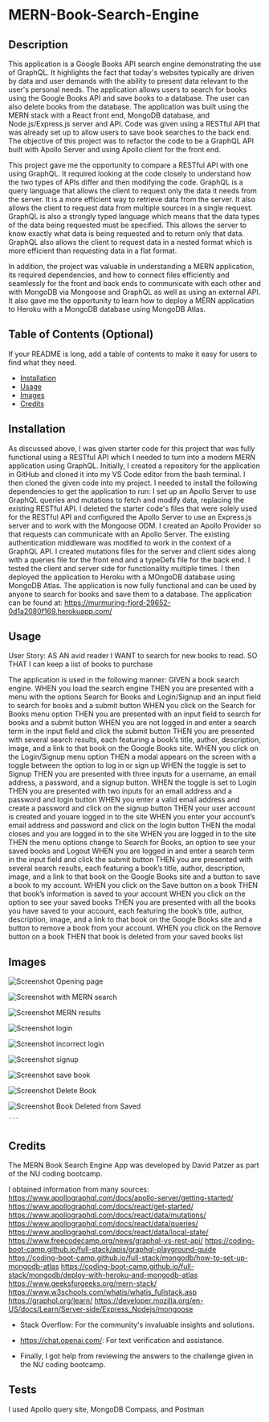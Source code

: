 # MERN-Book-Search-Engine

## Description
This application is a Google Books API search engine demonstrating the use of GraphQL. It highlights the fact that today's websites typically are driven by data and user demands with the ability to present data relevant to the user's personal needs. The application allows users to search for books using the Google Books API and save books to a database.  The user can also delete books from the database. The application was built using the MERN stack with a React front end, MongoDB database, and Node.js/Express.js server and API. Code was given using a RESTful API that was already set up to allow users to save book searches to the back end. The objective of this project was to refactor the code to be a GraphQL API built with Apollo Server and using Apollo client for the front end.

This project gave me the opportunity to compare a RESTful API with one using GraphQL. It required looking at the code closely to understand how the two types of APIs differ and then modifying the code.  GraphQL is a query language that allows the client to request only the data it needs from the server.  It is a more efficient way to retrieve data from the server.  It also allows the client to request data from multiple sources in a single request.  GraphQL is also a strongly typed language which means that the data types of the data being requested must be specified.  This allows the server to know exactly what data is being requested and to return only that data.  GraphQL also allows the client to request data in a nested format which is more efficient than requesting data in a flat format. 

In addition, the project was valuable in understanding a MERN application, its required dependencies, and how to connect files efficiently and seamlessly for the front and back ends to communicate with each other and with MongoDB via Mongoose and GraphQL as well as using an external API. It also gave me the opportunity to learn how to deploy a MERN application to Heroku with a MongoDB database using MongoDB Atlas. 

## Table of Contents (Optional)

If your README is long, add a table of contents to make it easy for users to find what they need.

- [Installation](#installation)
- [Usage](#usage)
- [Images](#images)
- [Credits](#credits)


## Installation

As discussed above, I was given starter code for this project that was fully functional using a RESTful API which I needed to turn into a modern MERN application using GraphQL.  Initially, I created a repository for the application in GitHub and cloned it into my VS Code editor from the bash terminal. I then cloned the given code into my project. I needed to install the following dependencies to get the application to run: I set up an Apollo Server to use GraphQL queries and mutations to fetch and modify data, replacing the existing RESTful API. I deleted the starter code's files that were solely used for the RESTful API and configured the Apollo Server to use an Express.js server and to work with the Mongoose ODM. I created an Apollo Provider so that requests can communicate with an Apollo Server. The existing authentication middleware was modified to work in the context of a GraphQL API. I created mutations files for the server and client sides along with a queries file for the front end and a typeDefs file for the back end. I tested the client and server side for functionality multiple times. I then deployed the application to Heroku with a MOngoDB database using MongoDB Atlas.  The application is now fully functional and can be used by anyone to search for books and save them to a database.  The application can be found at:  https://murmuring-fjord-29652-0d1a2080f169.herokuapp.com/


## Usage

User Story: AS AN avid reader
I WANT to search for new books to read.
SO THAT I can keep a list of books to purchase

The application is used in the following manner:
GIVEN a book search engine.
WHEN you load the search engine
THEN you are presented with a menu with the options Search for Books and Login/Signup and an input field to search for books and a submit button
WHEN you click on the Search for Books menu option
THEN you are presented with an input field to search for books and a submit button
WHEN you are not logged in and enter a search term in the input field and click the submit button
THEN you are presented with several search results, each featuring a book’s title, author, description, image, and a link to that book on the Google Books site.
WHEN you click on the Login/Signup menu option
THEN a modal appears on the screen with a toggle between the option to log in or sign up
WHEN the toggle is set to Signup
THEN you are presented with three inputs for a username, an email address, a password, and a signup button.
WHEN the toggle is set to Login
THEN you are presented with two inputs for an email address and a password and login button
WHEN you enter a valid email address and create a password and click on the signup button
THEN your user account is created and youare logged in to the site
WHEN you enter your account’s email address and password and click on the login button
THEN the modal closes and you are logged in to the site
WHEN you are logged in to the site
THEN the menu options change to Search for Books, an option to see your saved books and Logout
WHEN you are logged in and enter a search term in the input field and click the submit button
THEN you are presented with several search results, each featuring a book’s title, author, description, image, and a link to that book on the Google Books site and a button to save a book to my account.
WHEN you click on the Save button on a book
THEN that book’s information is saved to your account
WHEN you click on the option to see your saved books
THEN you are presented with all the books you have saved to your account, each featuring the book’s title, author, description, image, and a link to that book on the Google Books site and a button to remove a book from your account.
WHEN you click on the Remove button on a book
THEN that book is deleted from your saved books list

## Images 

![Screenshot Opening page ](./images/Screenshot%20(197).png)

![Screenshot with MERN search](./images/Screenshot%20(198).png)

![Screenshot MERN results](./images/Screenshot%20(199).png)

![Screenshot login ](./images/Screenshot%20(200).png)

![Screenshot incorrect login](./images/Screenshot%20(202).png)

![Screenshot signup ](./images/Screenshot%20(203).png)

![Screenshot save book ](./images/Screenshot%20(206).png)

![Screenshot Delete Book ](./images/Screenshot%20(212).png)

![Screenshot Book Deleted from Saved ](./images/Screenshot%20(213).png)

    ```

## Credits

The MERN Book Search Engine App was developed by David Patzer as part of the NU coding bootcamp. 

I obtained information from many sources: 
https://www.apollographql.com/docs/apollo-server/getting-started/
https://www.apollographql.com/docs/react/get-started/
https://www.apollographql.com/docs/react/data/mutations/
https://www.apollographql.com/docs/react/data/queries/
https://www.apollographql.com/docs/react/data/local-state/
https://www.freecodecamp.org/news/graphql-vs-rest-api/
https://coding-boot-camp.github.io/full-stack/apis/graphql-playground-guide
https://coding-boot-camp.github.io/full-stack/mongodb/how-to-set-up-mongodb-atlas
https://coding-boot-camp.github.io/full-stack/mongodb/deploy-with-heroku-and-mongodb-atlas
https://www.geeksforgeeks.org/mern-stack/
https://www.w3schools.com/whatis/whatis_fullstack.asp
https://graphql.org/learn/
https://developer.mozilla.org/en-US/docs/Learn/Server-side/Express_Nodejs/mongoose

- Stack Overflow: For the community's invaluable insights and solutions.

- https://chat.openai.com/: For text verification and assistance.

- Finally, I got help from reviewing the answers to the challenge given in the NU coding bootcamp.


## Tests

I used Apollo query site, MongoDB Compass, and Postman
